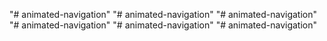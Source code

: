 "# animated-navigation" 
"# animated-navigation" 
"# animated-navigation" 
"# animated-navigation" 
"# animated-navigation" 
"# animated-navigation" 
